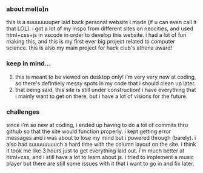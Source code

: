 ### about mel(o)n
this is a suuuuuuuper laid back personal website i made (if u can even call it that LOL). i got a lot of my inspo from different sites on neocities, and used html+css+js in vscode in order to develop this website. i had a lot of fun making this, and this is my first ever big project related to computer science. this is also my main project for hack club's athena award!
### keep in mind...
1. this is meant to be viewed on desktop only! i'm very very new at coding, so there's defintiely messy spots in my code that i should clean up later.
2. that being said, this site is still under construction! i have everything that i mainly want to get on there, but i have a lot of visions for the future.
### challenges
since i'm so new at coding, i ended up having to do a lot of commits thru github so that the site would function properly. i kept getting error messages and i was about to lose my mind but i powered through (barely). i also had suuuuuuuuch a hard time with the column layout on the site. i think it took me like 3 hours just to get everything laid out. i'm much better at html+css, and i still have a lot to learn about js. i tried to implement a music player but there are still some issues with it that i want to go in and fix later.
